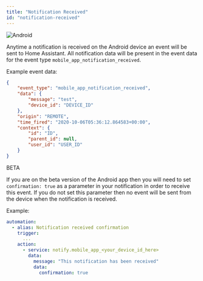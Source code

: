 ```yaml
---
title: "Notification Received"
id: "notification-received"
---
```


![Android](/assets/android.svg)

Anytime a notification is received on the Android device an event will be sent to Home Assistant. All notification data will be present in the event data for the event type `mobile_app_notification_received`.

Example event data:

```json
{
    "event_type": "mobile_app_notification_received",
    "data": {
        "message": "test",
        "device_id": "DEVICE_ID"
    },
    "origin": "REMOTE",
    "time_fired": "2020-10-06T05:36:12.864583+00:00",
    "context": {
        "id": "ID",
        "parent_id": null,
        "user_id": "USER_ID"
    }
}
```

<span class='beta'>BETA</span>

If you are on the beta version of the Android app then you will need to set `confirmation: true` as a parameter in your notification in order to receive this event. If you do not set this parameter then no event will be sent from the device when the notification is received.

Example:

```yaml
automation:
  - alias: Notification received confirmation
    trigger:
      ...
    action:
      - service: notify.mobile_app_<your_device_id_here>
        data:
          message: "This notification has been received"
          data:
            confirmation: true
```